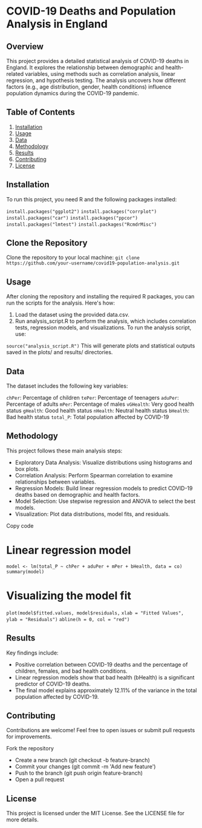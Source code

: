 # COVID-19 Deaths and Population Analysis in England

## Overview

This project provides a detailed statistical analysis of COVID-19 deaths in England. It explores the relationship between demographic and health-related variables, using methods such as correlation analysis, linear regression, and hypothesis testing. The analysis uncovers how different factors (e.g., age distribution, gender, health conditions) influence population dynamics during the COVID-19 pandemic.

## Table of Contents

1. [Installation](#installation)
2. [Usage](#usage)
3. [Data](#data)
4. [Methodology](#methodology)
5. [Results](#results)
6. [Contributing](#contributing)
7. [License](#license)

## Installation

To run this project, you need R and the following packages installed:



```install.packages("ggplot2")```
```install.packages("corrplot")```
```install.packages("car")```
```install.packages("ppcor")```
```install.packages("lmtest")```
```install.packages("RcmdrMisc")```

## Clone the Repository
Clone the repository to your local machine:
`git clone https://github.com/your-username/covid19-population-analysis.git`

## Usage
After cloning the repository and installing the required R packages, you can run the scripts for the analysis. Here's how:

1. Load the dataset using the provided data.csv.
2. Run analysis_script.R to perform the analysis, which includes correlation tests, regression models, and visualizations.
To run the analysis script, use:

`source("analysis_script.R")`
This will generate plots and statistical outputs saved in the plots/ and results/ directories.

## Data
The dataset includes the following key variables:

`chPer`: Percentage of children
`tePer`: Percentage of teenagers
`aduPer`: Percentage of adults
`mPer`: Percentage of males
`vGHealth`: Very good health status
`gHealth`: Good health status
`nHealth`: Neutral health status
`bHealth`: Bad health status
`total_P`: Total population affected by COVID-19

## Methodology
This project follows these main analysis steps:

- Exploratory Data Analysis: Visualize distributions using histograms and box plots.
- Correlation Analysis: Perform Spearman correlation to examine relationships between variables.
- Regression Models: Build linear regression models to predict COVID-19 deaths based on demographic and health factors.
- Model Selection: Use stepwise regression and ANOVA to select the best models.
- Visualization: Plot data distributions, model fits, and residuals.


Copy code
# Linear regression model
`model <- lm(total_P ~ chPer + aduPer + mPer + bHealth, data = co)`
`summary(model)`

# Visualizing the model fit
`plot(model$fitted.values, model$residuals,`
     `xlab = "Fitted Values", ylab = "Residuals")`
`abline(h = 0, col = "red")`

## Results
Key findings include:

- Positive correlation between COVID-19 deaths and the percentage of children, females, and bad health conditions.
- Linear regression models show that bad health (bHealth) is a significant predictor of COVID-19 deaths.
- The final model explains approximately 12.11% of the variance in the total population affected by COVID-19.

## Contributing
Contributions are welcome! Feel free to open issues or submit pull requests for improvements.

Fork the repository
- Create a new branch (git checkout -b feature-branch)
- Commit your changes (git commit -m 'Add new feature')
- Push to the branch (git push origin feature-branch)
- Open a pull request

## License
This project is licensed under the MIT License. See the LICENSE file for more details.

